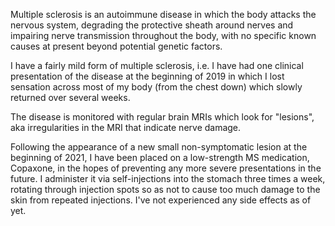 Multiple sclerosis is an autoimmune disease in which the body attacks the nervous system, degrading the protective sheath around nerves and impairing nerve transmission throughout the body, with no specific known causes at present beyond potential genetic factors.

I have a fairly mild form of multiple sclerosis, i.e. I have had one clinical presentation of the disease at the beginning of 2019 in which I lost sensation across most of my body (from the chest down) which slowly returned over several weeks.

The disease is monitored with regular brain MRIs which look for "lesions", aka irregularities in the MRI that indicate nerve damage.

Following the appearance of a new small non-symptomatic lesion at the beginning of 2021, I have been placed on a low-strength MS medication, Copaxone, in the hopes of preventing any more severe presentations in the future. I administer it via self-injections into the stomach three times a week, rotating through injection spots so as not to cause too much damage to the skin from repeated injections. I've not experienced any side effects as of yet.